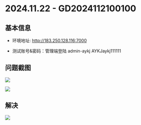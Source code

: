 # 2024.11.22 - GD2024112100100

## 基本信息

* 环境地址: http://183.250.128.116:7000

* 测试账号&密码：管理端登陆    admin-aykj     AYKJaykj111111     



## 问题截图

![](/docs/0-工单维度-项目工单记录/泉州水务/images/001.png)

![](/docs/0-工单维度-项目工单记录/泉州水务/images/002.png)



## 解决

![](/docs/0-工单维度-项目工单记录/泉州水务/images/003.png)